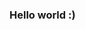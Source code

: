 ### Hello world :)

<!--
**arnxv0/arnxv0** is a ✨ _special_ ✨ repository because its `README.md` (this file) appears on your GitHub profile.

[![Arnav's GitHub stats](https://github-readme-stats.vercel.app/api?username=arnxv0)]

Here are some ideas to get you started:

- 🔭 I’m currently working on ...
- 🌱 I’m currently learning ...
- 👯 I’m looking to collaborate on ...
- 🤔 I’m looking for help with ...
- 💬 Ask me about ...
- 📫 How to reach me: ...
- 😄 Pronouns: ...
- ⚡ Fun fact: ...
-->
